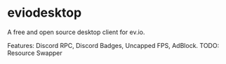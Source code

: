 # eviodesktop
A free and open source desktop client for ev.io.

Features: Discord RPC, Discord Badges, Uncapped FPS, AdBlock.
TODO: Resource Swapper
